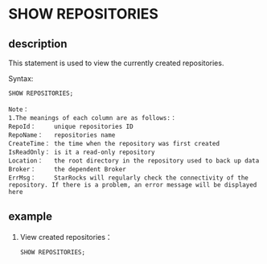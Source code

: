 # SHOW REPOSITORIES

## description

This statement is used to view the currently created repositories.

Syntax:

```sql
SHOW REPOSITORIES;
```

```plain text
Note：
1.The meanings of each column are as follows:：
RepoId：     unique repositories ID
RepoName：   repositories name
CreateTime： the time when the repository was first created
IsReadOnly： is it a read-only repository
Location：   the root directory in the repository used to back up data
Broker：     the dependent Broker
ErrMsg：     StarRocks will regularly check the connectivity of the repository. If there is a problem, an error message will be displayed here
```

## example

1. View created repositories：

    ```sql
    SHOW REPOSITORIES;
    ```

